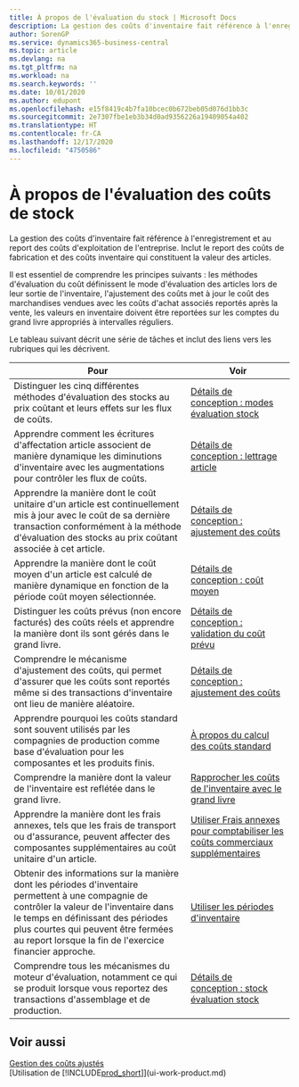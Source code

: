 ```yaml
---
title: À propos de l'évaluation du stock | Microsoft Docs
description: La gestion des coûts d'inventaire fait référence à l'enregistrement et au report des coûts d'exploitation de l'entreprise. Inclut le report des coûts de fabrication et des coûts inventaire qui constituent la valeur des articles.
author: SorenGP
ms.service: dynamics365-business-central
ms.topic: article
ms.devlang: na
ms.tgt_pltfrm: na
ms.workload: na
ms.search.keywords: ''
ms.date: 10/01/2020
ms.author: edupont
ms.openlocfilehash: e15f8419c4b7fa10bcec0b672beb05d076d1bb3c
ms.sourcegitcommit: 2e7307fbe1eb3b34d0ad9356226a19409054a402
ms.translationtype: HT
ms.contentlocale: fr-CA
ms.lasthandoff: 12/17/2020
ms.locfileid: "4750586"
---
```

# <a name="about-inventory-costing"></a>À propos de l'évaluation des coûts de stock
La gestion des coûts d'inventaire fait référence à l'enregistrement et au report des coûts d'exploitation de l'entreprise. Inclut le report des coûts de fabrication et des coûts inventaire qui constituent la valeur des articles.  

 Il est essentiel de comprendre les principes suivants : les méthodes d'évaluation du coût définissent le mode d'évaluation des articles lors de leur sortie de l'inventaire, l'ajustement des coûts met à jour le coût des marchandises vendues avec les coûts d'achat associés reportés après la vente, les valeurs en inventaire doivent être reportées sur les comptes du grand livre appropriés à intervalles réguliers.  

 Le tableau suivant décrit une série de tâches et inclut des liens vers les rubriques qui les décrivent.   

|**Pour**|**Voir**|  
|------------|-------------|  
|Distinguer les cinq différentes méthodes d'évaluation des stocks au prix coûtant et leurs effets sur les flux de coûts.|[Détails de conception : modes évaluation stock](design-details-costing-methods.md)|  
|Apprendre comment les écritures d'affectation article associent de manière dynamique les diminutions d'inventaire avec les augmentations pour contrôler les flux de coûts.|[Détails de conception : lettrage article](design-details-item-application.md)|  
|Apprendre la manière dont le coût unitaire d'un article est continuellement mis à jour avec le coût de sa dernière transaction conformément à la méthode d'évaluation des stocks au prix coûtant associée à cet article.|[Détails de conception : ajustement des coûts](design-details-cost-adjustment.md)|  
|Apprendre la manière dont le coût moyen d'un article est calculé de manière dynamique en fonction de la période coût moyen sélectionnée.|[Détails de conception : coût moyen](design-details-average-cost.md)|  
|Distinguer les coûts prévus (non encore facturés) des coûts réels et apprendre la manière dont ils sont gérés dans le grand livre.|[Détails de conception : validation du coût prévu](design-details-expected-cost-posting.md)|  
|Comprendre le mécanisme d'ajustement des coûts, qui permet d'assurer que les coûts sont reportés même si des transactions d'inventaire ont lieu de manière aléatoire.|[Détails de conception : ajustement des coûts](design-details-cost-adjustment.md)|  
|Apprendre pourquoi les coûts standard sont souvent utilisés par les compagnies de production comme base d'évaluation pour les composantes et les produits finis.|[À propos du calcul des coûts standard](finance-about-calculating-standard-cost.md)|  
|Comprendre la manière dont la valeur de l'inventaire est reflétée dans le grand livre.|[Rapprocher les coûts de l'inventaire avec le grand livre](finance-how-to-post-inventory-costs-to-the-general-ledger.md)|  
|Apprendre la manière dont les frais annexes, tels que les frais de transport ou d'assurance, peuvent affecter des composantes supplémentaires au coût unitaire d'un article.|[Utiliser Frais annexes pour comptabiliser les coûts commerciaux supplémentaires](payables-how-assign-item-charges.md)|  
|Obtenir des informations sur la manière dont les périodes d'inventaire permettent à une compagnie de contrôler la valeur de l'inventaire dans le temps en définissant des périodes plus courtes qui peuvent être fermées au report lorsque la fin de l'exercice financier approche.|[Utiliser les périodes d'inventaire](finance-how-to-work-with-inventory-periods.md)|  
|Comprendre tous les mécanismes du moteur d'évaluation, notamment ce qui se produit lorsque vous reportez des transactions d'assemblage et de production.|[Détails de conception : stock évaluation stock](design-details-inventory-costing.md)|  

## <a name="see-also"></a>Voir aussi
[Gestion des coûts ajustés](finance-manage-inventory-costs.md)    
[Utilisation de [!INCLUDE[prod_short](includes/prod_short.md)]](ui-work-product.md)
